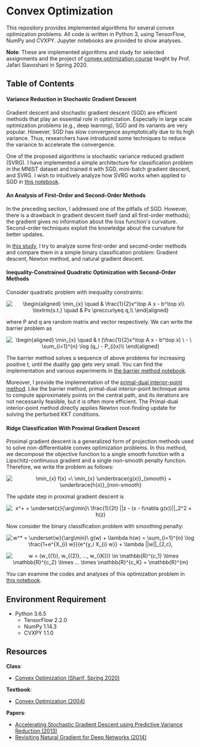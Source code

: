 # Convex Optimization
This repository provides implemented algorithms for several convex optimization problems. All code is written in Python 3, using TensorFlow, NumPy and CVXPY. Jupyter notebooks are provided to show analyses.

**Note**: These are implemented algorithms and study for selected assignments and the project of [convex optimization course](https://inl-lab.net/convex-optimization) taught by Prof. Jafari Siavoshani in Spring 2020.

## Table of Contents

#### Variance Reduction in Stochastic Gradient Descent
Gradient descent and stochastic gradient descent (SGD) are efficient methods that play an essential role in optimization. Especially in large scale optimization problems (e.g., deep learning), SGD and its variants are very popular. However, SGD has slow convergence asymptotically due to its high variance. Thus, researchers have introduced some techniques to reduce the variance to accelerate the convergence.

One of the proposed algorithms is stochastic variance reduced gradient (SVRG). I have implemented a simple architecture for classification problem in the MNIST dataset and trained it with SGD, mini-batch gradient descent, and SVRG. I wish to intuitively analyze how SVRG works when applied to SGD in [this notebook](Variance%20Reduction%20in%20Stochastic%20Gradient%20Descent.ipynb).

#### An Analysis of First-Order and Second-Order Methods
In the preceding section, I addressed one of the pitfalls of SGD. However, there is a drawback in gradient descent itself (and all first-order methods); the gradient gives no information about the loss function's curvature. Second-order techniques exploit the knowledge about the curvature for better updates. 

In [this study](First-Order%20and%20Second-Order%20Methods.ipynb), I try to analyze some first-order and second-order methods and compare them in a simple binary classification problem: Gradient descent, Newton method, and natural gradient descent.

#### Inequality-Constrained Quadratic Optimization with Second-Order Methods
Consider quadratic problem with inequality constraints:
<p align="center">
<img src="https://latex.codecogs.com/svg.latex?\begin{aligned}&space;\min_{x}&space;\quad&space;&&space;\frac{1}{2}x^\top&space;A&space;x&space;-&space;b^\top&space;x\\&space;\textrm{s.t.}&space;\quad&space;&&space;Px&space;\preccurlyeq&space;q,\\&space;\end{aligned}" title="\begin{aligned} \min_{x} \quad & \frac{1}{2}x^\top A x - b^\top x\\ \textrm{s.t.} \quad & Px \preccurlyeq q,\\ \end{aligned}" /></p>

where P and q are random matrix and vector respectively. We can write the barrier problem as
<p align="center">
<img src="https://latex.codecogs.com/svg.latex?\begin{aligned}&space;\min_{x}&space;\quad&space;&&space;t&space;(\frac{1}{2}x^\top&space;A&space;x&space;-&space;b^\top&space;x)&space;\&space;-&space;\&space;\sum_{i=1}^{n}&space;\log&space;(q_i&space;-&space;P_{i}x)\\&space;\end{aligned}" title="\begin{aligned} \min_{x} \quad & t (\frac{1}{2}x^\top A x - b^\top x) \ - \ \sum_{i=1}^{n} \log (q_i - P_{i}x)\\ \end{aligned}" /></p>

The barrier method solves a sequence of above problems for increasing positive t, until the duality gap gets very small. You can find the implementation and various experiments in [the barrier method notebook](Barrier%20Method.ipynb).

Moreover, I provide the implementation of the [primal-dual interior-point method](Primal-Dual%20Interior-Point.ipynb). Like the barrier method, primal-dual interior-point technique aims to compute approximately points on the central path, and its iterations are not necessarily feasible, but it is often more efficient. The Primal-dual interior-point method directly applies Newton root-finding update for solving the perturbed KKT conditions.

#### Ridge Classification With Proximal Gradient Descent

Proximal gradient descent is a generalized form of projection methods used to solve non-differentiable convex optimization problems. In this method, we decompose the objective function to a single smooth function with a Lipschitz-continuous gradient and a single non-smooth penalty function. Therefore, we write the problem as follows:
<p align = "center">
<img src="https://latex.codecogs.com/svg.latex?\min_{x}&space;f(x)&space;=\&space;\min_{x}&space;\underbrace{g(x)}_{smooth}&space;&plus;&space;\underbrace{h(x)}_{non-smooth}" title="\min_{x} f(x) =\ \min_{x} \underbrace{g(x)}_{smooth} + \underbrace{h(x)}_{non-smooth}" />
</p>
The update step in proximal gradient descent is
<p align = "center">
   <img src="https://latex.codecogs.com/svg.latex?x^&plus;&space;=&space;\underset{z}{\arg\min}\&space;\frac{1}{2t}&space;||z&space;-&space;(x&space;-&space;t\nabla&space;g(x))||_2^2&space;&plus;&space;h(z)" title="x^+ = \underset{z}{\arg\min}\ \frac{1}{2t} ||z - (x - t\nabla g(x))||_2^2 + h(z)" />
</p>

Now consider the binary classification problem with smoothing penalty:
<p align = "center">
   <img src="https://latex.codecogs.com/svg.latex?w^*&space;=&space;\underset{w}{\arg\min}\&space;g(w)&space;&plus;&space;\lambda&space;h(w)&space;=&space;\sum_{i=1}^{n}&space;\log&space;\frac{1&plus;e^{X_{i}&space;w}}{e^{y_i&space;X_{i}&space;w}}&space;&plus;&space;\lambda&space;||w||_{2,c}," title="w^* = \underset{w}{\arg\min}\ g(w) + \lambda h(w) = \sum_{i=1}^{n} \log \frac{1+e^{X_{i} w}}{e^{y_i X_{i} w}} + \lambda ||w||_{2,c}," /></p>
<p align = "center">
   <img src="https://latex.codecogs.com/svg.latex?w&space;=&space;(w_{(1)},&space;w_{(2)},&space;...,&space;w_{(K)})&space;\in&space;\mathbb{R}^{c_1}&space;\times&space;\mathbb{R}^{c_2}&space;\times&space;...&space;\times&space;\mathbb{R}^{c_K}&space;=&space;\mathbb{R}^{m}" title="w = (w_{(1)}, w_{(2)}, ..., w_{(K)}) \in \mathbb{R}^{c_1} \times \mathbb{R}^{c_2} \times ... \times \mathbb{R}^{c_K} = \mathbb{R}^{m}" /></p>
   
You can examine the codes and analyses of this optimization problem in [this notebook](Proximal%20Gradient%20Descent.ipynb).

## Environment Requirement
* Python 3.6.5
    * TensorFlow 2.2.0
    * NumPy 1.14.3
    * CVXPY 1.1.0
    
## Resources
**Class**:
- [Convex Optimization (Sharif, Spring 2020)](https://inl-lab.net/convex-optimization)

**Textbook**:
- [Convex Optimization (2004)](https://web.stanford.edu/~boyd/cvxbook/bv_cvxbook.pdf)

**Papers**:
- [Accelerating Stochastic Gradient Descent using Predictive Variance Reduction (2013)](https://papers.nips.cc/paper/4937-accelerating-stochastic-gradient-descent-using-predictive-variance-reduction.pdf)
- [Revisiting Natural Gradient for Deep Networks (2014)](https://arxiv.org/pdf/1301.3584.pdf)

